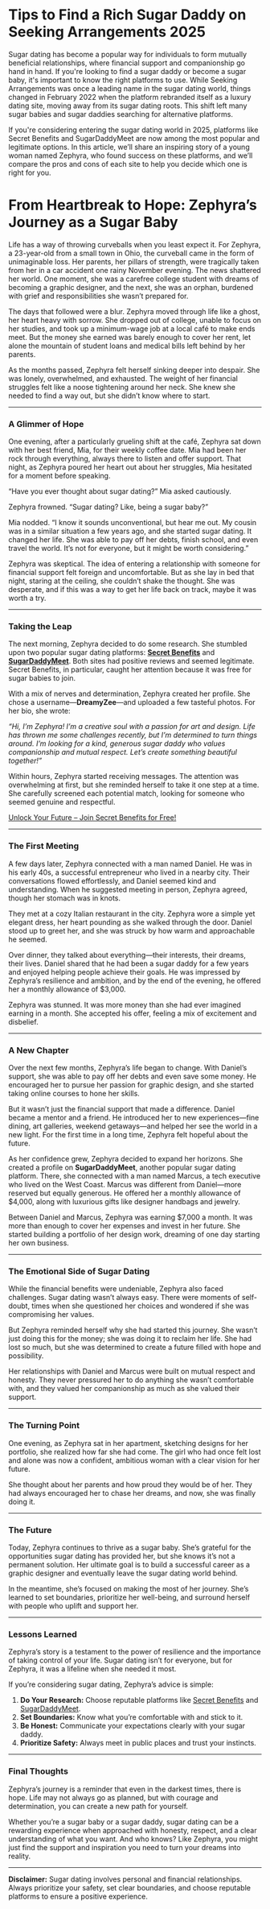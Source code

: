 # Tips to Find a Rich Sugar Daddy on Seeking Arrangements 2025
Sugar dating has become a popular way for individuals to form mutually beneficial relationships, where financial support and companionship go hand in hand. If you're looking to find a sugar daddy or become a sugar baby, it's important to know the right platforms to use. While Seeking Arrangements was once a leading name in the sugar dating world, things changed in February 2022 when the platform rebranded itself as a luxury dating site, moving away from its sugar dating roots. This shift left many sugar babies and sugar daddies searching for alternative platforms.

If you're considering entering the sugar dating world in 2025, platforms like Secret Benefits and SugarDaddyMeet are now among the most popular and legitimate options. In this article, we’ll share an inspiring story of a young woman named Zephyra, who found success on these platforms, and we’ll compare the pros and cons of each site to help you decide which one is right for you.
# **From Heartbreak to Hope: Zephyra’s Journey as a Sugar Baby**

Life has a way of throwing curveballs when you least expect it. For Zephyra, a 23-year-old from a small town in Ohio, the curveball came in the form of unimaginable loss. Her parents, her pillars of strength, were tragically taken from her in a car accident one rainy November evening. The news shattered her world. One moment, she was a carefree college student with dreams of becoming a graphic designer, and the next, she was an orphan, burdened with grief and responsibilities she wasn’t prepared for.

The days that followed were a blur. Zephyra moved through life like a ghost, her heart heavy with sorrow. She dropped out of college, unable to focus on her studies, and took up a minimum-wage job at a local café to make ends meet. But the money she earned was barely enough to cover her rent, let alone the mountain of student loans and medical bills left behind by her parents.

As the months passed, Zephyra felt herself sinking deeper into despair. She was lonely, overwhelmed, and exhausted. The weight of her financial struggles felt like a noose tightening around her neck. She knew she needed to find a way out, but she didn’t know where to start.

---

### **A Glimmer of Hope**

One evening, after a particularly grueling shift at the café, Zephyra sat down with her best friend, Mia, for their weekly coffee date. Mia had been her rock through everything, always there to listen and offer support. That night, as Zephyra poured her heart out about her struggles, Mia hesitated for a moment before speaking.

“Have you ever thought about sugar dating?” Mia asked cautiously.

Zephyra frowned. “Sugar dating? Like, being a sugar baby?”

Mia nodded. “I know it sounds unconventional, but hear me out. My cousin was in a similar situation a few years ago, and she started sugar dating. It changed her life. She was able to pay off her debts, finish school, and even travel the world. It’s not for everyone, but it might be worth considering.”

Zephyra was skeptical. The idea of entering a relationship with someone for financial support felt foreign and uncomfortable. But as she lay in bed that night, staring at the ceiling, she couldn’t shake the thought. She was desperate, and if this was a way to get her life back on track, maybe it was worth a try.

---

### **Taking the Leap**

The next morning, Zephyra decided to do some research. She stumbled upon two popular sugar dating platforms: [**Secret Benefits**](https://bit.ly/sugardaddymeet-free-signup) and [**SugarDaddyMeet**](https://bit.ly/secret-benefits-sugar-baby). Both sites had positive reviews and seemed legitimate. Secret Benefits, in particular, caught her attention because it was free for sugar babies to join.

With a mix of nerves and determination, Zephyra created her profile. She chose a username—**DreamyZee**—and uploaded a few tasteful photos. For her bio, she wrote:

*“Hi, I’m Zephyra! I’m a creative soul with a passion for art and design. Life has thrown me some challenges recently, but I’m determined to turn things around. I’m looking for a kind, generous sugar daddy who values companionship and mutual respect. Let’s create something beautiful together!”*

Within hours, Zephyra started receiving messages. The attention was overwhelming at first, but she reminded herself to take it one step at a time. She carefully screened each potential match, looking for someone who seemed genuine and respectful.

[Unlock Your Future – Join Secret Benefits for Free!](https://bit.ly/Spokeo-search-with-name)

---

### **The First Meeting**

A few days later, Zephyra connected with a man named Daniel. He was in his early 40s, a successful entrepreneur who lived in a nearby city. Their conversations flowed effortlessly, and Daniel seemed kind and understanding. When he suggested meeting in person, Zephyra agreed, though her stomach was in knots.

They met at a cozy Italian restaurant in the city. Zephyra wore a simple yet elegant dress, her heart pounding as she walked through the door. Daniel stood up to greet her, and she was struck by how warm and approachable he seemed.

Over dinner, they talked about everything—their interests, their dreams, their lives. Daniel shared that he had been a sugar daddy for a few years and enjoyed helping people achieve their goals. He was impressed by Zephyra’s resilience and ambition, and by the end of the evening, he offered her a monthly allowance of $3,000.

Zephyra was stunned. It was more money than she had ever imagined earning in a month. She accepted his offer, feeling a mix of excitement and disbelief.

---

### **A New Chapter**

Over the next few months, Zephyra’s life began to change. With Daniel’s support, she was able to pay off her debts and even save some money. He encouraged her to pursue her passion for graphic design, and she started taking online courses to hone her skills.

But it wasn’t just the financial support that made a difference. Daniel became a mentor and a friend. He introduced her to new experiences—fine dining, art galleries, weekend getaways—and helped her see the world in a new light. For the first time in a long time, Zephyra felt hopeful about the future.

As her confidence grew, Zephyra decided to expand her horizons. She created a profile on **SugarDaddyMeet**, another popular sugar dating platform. There, she connected with a man named Marcus, a tech executive who lived on the West Coast. Marcus was different from Daniel—more reserved but equally generous. He offered her a monthly allowance of $4,000, along with luxurious gifts like designer handbags and jewelry.

Between Daniel and Marcus, Zephyra was earning $7,000 a month. It was more than enough to cover her expenses and invest in her future. She started building a portfolio of her design work, dreaming of one day starting her own business.

---

### **The Emotional Side of Sugar Dating**

While the financial benefits were undeniable, Zephyra also faced challenges. Sugar dating wasn’t always easy. There were moments of self-doubt, times when she questioned her choices and wondered if she was compromising her values.

But Zephyra reminded herself why she had started this journey. She wasn’t just doing this for the money; she was doing it to reclaim her life. She had lost so much, but she was determined to create a future filled with hope and possibility.

Her relationships with Daniel and Marcus were built on mutual respect and honesty. They never pressured her to do anything she wasn’t comfortable with, and they valued her companionship as much as she valued their support.

---

### **The Turning Point**

One evening, as Zephyra sat in her apartment, sketching designs for her portfolio, she realized how far she had come. The girl who had once felt lost and alone was now a confident, ambitious woman with a clear vision for her future.

She thought about her parents and how proud they would be of her. They had always encouraged her to chase her dreams, and now, she was finally doing it.

---

### **The Future**

Today, Zephyra continues to thrive as a sugar baby. She’s grateful for the opportunities sugar dating has provided her, but she knows it’s not a permanent solution. Her ultimate goal is to build a successful career as a graphic designer and eventually leave the sugar dating world behind.

In the meantime, she’s focused on making the most of her journey. She’s learned to set boundaries, prioritize her well-being, and surround herself with people who uplift and support her.

---

### **Lessons Learned**

Zephyra’s story is a testament to the power of resilience and the importance of taking control of your life. Sugar dating isn’t for everyone, but for Zephyra, it was a lifeline when she needed it most.

If you’re considering sugar dating, Zephyra’s advice is simple:
1. **Do Your Research:** Choose reputable platforms like [Secret Benefits](https://bit.ly/secret-benefits-sugar-baby) and [SugarDaddyMeet](https://bit.ly/sugardaddymeet-free-signup).
2. **Set Boundaries:** Know what you’re comfortable with and stick to it.
3. **Be Honest:** Communicate your expectations clearly with your sugar daddy.
4. **Prioritize Safety:** Always meet in public places and trust your instincts.

---

### **Final Thoughts**

Zephyra’s journey is a reminder that even in the darkest times, there is hope. Life may not always go as planned, but with courage and determination, you can create a new path for yourself.

Whether you’re a sugar baby or a sugar daddy, sugar dating can be a rewarding experience when approached with honesty, respect, and a clear understanding of what you want. And who knows? Like Zephyra, you might just find the support and inspiration you need to turn your dreams into reality.

---

**Disclaimer:** Sugar dating involves personal and financial relationships. Always prioritize your safety, set clear boundaries, and choose reputable platforms to ensure a positive experience.
